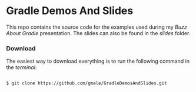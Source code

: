 # Gradle Demos And Slides


This repo contains the source code for the examples used during my *Buzz About Gradle* presentation. The slides can also be found in the *slides* folder.

### Download

The easiest way to download everything is to run the following command in the *terminal*:

```bash

$ git clone https://github.com/gmale/GradleDemosAndSlides.git


```

